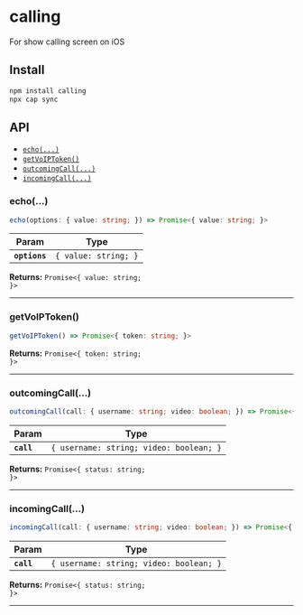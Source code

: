 # calling

For show calling screen on iOS

## Install

```bash
npm install calling
npx cap sync
```

## API

<docgen-index>

* [`echo(...)`](#echo)
* [`getVoIPToken()`](#getvoiptoken)
* [`outcomingCall(...)`](#outcomingcall)
* [`incomingCall(...)`](#incomingcall)

</docgen-index>

<docgen-api>
<!--Update the source file JSDoc comments and rerun docgen to update the docs below-->

### echo(...)

```typescript
echo(options: { value: string; }) => Promise<{ value: string; }>
```

| Param         | Type                            |
| ------------- | ------------------------------- |
| **`options`** | <code>{ value: string; }</code> |

**Returns:** <code>Promise&lt;{ value: string; }&gt;</code>

--------------------


### getVoIPToken()

```typescript
getVoIPToken() => Promise<{ token: string; }>
```

**Returns:** <code>Promise&lt;{ token: string; }&gt;</code>

--------------------


### outcomingCall(...)

```typescript
outcomingCall(call: { username: string; video: boolean; }) => Promise<{ status: string; }>
```

| Param      | Type                                               |
| ---------- | -------------------------------------------------- |
| **`call`** | <code>{ username: string; video: boolean; }</code> |

**Returns:** <code>Promise&lt;{ status: string; }&gt;</code>

--------------------


### incomingCall(...)

```typescript
incomingCall(call: { username: string; video: boolean; }) => Promise<{ status: string; }>
```

| Param      | Type                                               |
| ---------- | -------------------------------------------------- |
| **`call`** | <code>{ username: string; video: boolean; }</code> |

**Returns:** <code>Promise&lt;{ status: string; }&gt;</code>

--------------------

</docgen-api>
